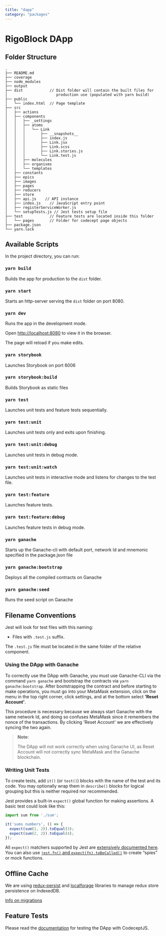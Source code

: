 ```yaml
---
title: "dapp"
category: "packages"
---
```


# RigoBlock DApp

## Folder Structure

```
.
├── README.md
├── coverage
├── node_modules
├── output
├── dist            // Dist folder will contain the built files for
│                      production use (populated with yarn build)
├── public
│   └── index.html  // Page template
├── src
│   ├── actions
│   ├── components
│   │   ├── _settings
│   │   ├── atoms
│   │   │   └── Link
│   │   │       ├── __snapshots__
│   │   │       ├── index.js
│   │   │       ├── Link.jsx
│   │   │       ├── Link.scss
│   │   │       ├── Link.stories.js
│   │   │       └── Link.test.js
│   │   ├── molecules
│   │   ├── organisms
│   │   └── templates
│   ├── constants
│   ├── epics
│   ├── images
│   ├── pages
│   ├── reducers
│   ├── store
│   ├── api.js    // API instance
│   ├── index.js    // JavaScript entry point
│   ├── registerServiceWorker.js
│   └── setupTests.js // Jest tests setup file
├── test            // Feature tests are located inside this folder
│   └── pages       // Folder for codecept page objects
├── package.json
└── yarn.lock
```
## Available Scripts

In the project directory, you can run:

### `yarn build`
Builds the app for production to the `dist` folder.
### `yarn start`
Starts an http-server serving the `dist` folder on port 8080.
### `yarn dev`
Runs the app in the development mode.

Open [http://localhost:8080](http://localhost:8080) to view it in the browser.

The page will reload if you make edits.

### `yarn storybook`
Launches Storybook on port 6006
### `yarn storybook:build`
Builds Storybook as static files
### `yarn test`
Launches unit tests and feature tests sequentially.
### `yarn test:unit`
Launches unit tests only and exits upon finishing.
### `yarn test:unit:debug`
Launches unit tests in debug mode.
### `yarn test:unit:watch`
Launches unit tests in interactive mode and listens for changes to the test file.
### `yarn test:feature`
Launches feature tests.
### `yarn test:feature:debug`
Launches feature tests in debug mode.
### `yarn ganache`
Starts up the Ganache-cli with default port, network Id and mnemonic specified in the package.json file
### `yarn ganache:bootstrap`
Deploys all the compiled contracts on Ganache
### `yarn ganache:seed`
Runs the seed script on Ganache
## Filename Conventions

Jest will look for test files with this naming:

* Files with `.test.js` suffix.

The `.test.js` file must be located in the same folder of the relative component.

### Using the DApp with Ganache

To correctly use the DApp with Ganache, you must use Ganache-CLI via the command `yarn ganache` and bootstrap the contracts via `yarn ganache:bootstrap`. After bootstrapping the contract and before starting to make operations, you must go into your MetaMask extension, click on the menu in the top right corner, click settings, and at the bottom select **'Reset Account'**.

This procedure is necessary because we always start Ganache with the same network Id, and doing so confuses MetaMask since it remembers the nonce of the transactions. By clicking 'Reset Account' we are effectively syncing the two again.

> **Note**:
>
> The DApp will not work correctly when using Ganache UI, as Reset Account will not correctly sync MetaMask and the Ganache blockchain.

### Writing Unit Tests

To create tests, add `it()` (or `test()`) blocks with the name of the test and its code. You may optionally wrap them in `describe()` blocks for logical grouping but this is neither required nor recommended.

Jest provides a built-in `expect()` global function for making assertions. A basic test could look like this:

```js
import sum from './sum';

it('sums numbers', () => {
  expect(sum(1, 2)).toEqual(3);
  expect(sum(2, 2)).toEqual(4);
});
```

All `expect()` matchers supported by Jest are [extensively documented here](https://facebook.github.io/jest/docs/en/expect.html#content).
You can also use [`jest.fn()` and `expect(fn).toBeCalled()`](https://facebook.github.io/jest/docs/en/expect.html#tohavebeencalled) to create “spies” or mock functions.

## Offline Cache

We are using [redux-persist](https://github.com/rt2zz/redux-persist) and [localforage](https://github.com/localForage/localForage) libraries to manage redux store persistence on IndexedDB.

[Info on migrations](docs/MIGRATIONS)

## Feature Tests

Please read the [documentation](docs/FEATURE_TESTS) for testing the DApp with CodeceptJS.
